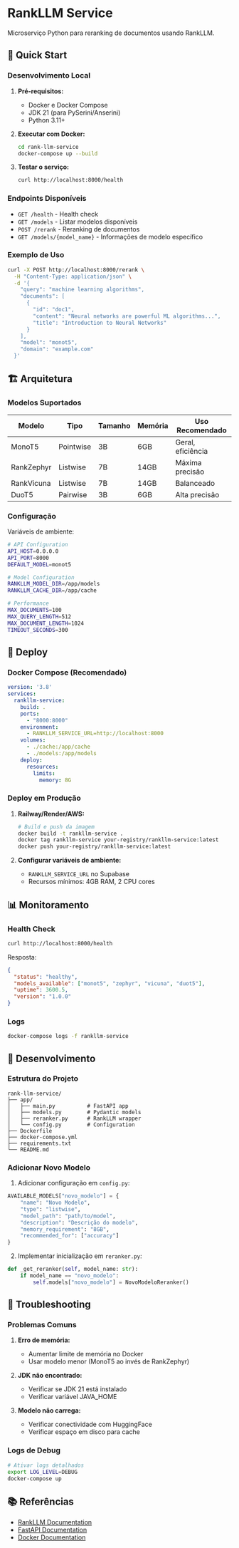 # RankLLM Service

Microserviço Python para reranking de documentos usando RankLLM.

## 🚀 Quick Start

### Desenvolvimento Local

1. **Pré-requisitos:**
   - Docker e Docker Compose
   - JDK 21 (para PySerini/Anserini)
   - Python 3.11+

2. **Executar com Docker:**
   ```bash
   cd rank-llm-service
   docker-compose up --build
   ```

3. **Testar o serviço:**
   ```bash
   curl http://localhost:8000/health
   ```

### Endpoints Disponíveis

- `GET /health` - Health check
- `GET /models` - Listar modelos disponíveis
- `POST /rerank` - Reranking de documentos
- `GET /models/{model_name}` - Informações de modelo específico

### Exemplo de Uso

```bash
curl -X POST http://localhost:8000/rerank \
  -H "Content-Type: application/json" \
  -d '{
    "query": "machine learning algorithms",
    "documents": [
      {
        "id": "doc1",
        "content": "Neural networks are powerful ML algorithms...",
        "title": "Introduction to Neural Networks"
      }
    ],
    "model": "monot5",
    "domain": "example.com"
  }'
```

## 🏗️ Arquitetura

### Modelos Suportados

| Modelo | Tipo | Tamanho | Memória | Uso Recomendado |
|--------|------|---------|---------|-----------------|
| MonoT5 | Pointwise | 3B | 6GB | Geral, eficiência |
| RankZephyr | Listwise | 7B | 14GB | Máxima precisão |
| RankVicuna | Listwise | 7B | 14GB | Balanceado |
| DuoT5 | Pairwise | 3B | 6GB | Alta precisão |

### Configuração

Variáveis de ambiente:

```bash
# API Configuration
API_HOST=0.0.0.0
API_PORT=8000
DEFAULT_MODEL=monot5

# Model Configuration
RANKLLM_MODEL_DIR=/app/models
RANKLLM_CACHE_DIR=/app/cache

# Performance
MAX_DOCUMENTS=100
MAX_QUERY_LENGTH=512
MAX_DOCUMENT_LENGTH=1024
TIMEOUT_SECONDS=300
```

## 🐳 Deploy

### Docker Compose (Recomendado)

```yaml
version: '3.8'
services:
  rankllm-service:
    build: .
    ports:
      - "8000:8000"
    environment:
      - RANKLLM_SERVICE_URL=http://localhost:8000
    volumes:
      - ./cache:/app/cache
      - ./models:/app/models
    deploy:
      resources:
        limits:
          memory: 8G
```

### Deploy em Produção

1. **Railway/Render/AWS:**
   ```bash
   # Build e push da imagem
   docker build -t rankllm-service .
   docker tag rankllm-service your-registry/rankllm-service:latest
   docker push your-registry/rankllm-service:latest
   ```

2. **Configurar variáveis de ambiente:**
   - `RANKLLM_SERVICE_URL` no Supabase
   - Recursos mínimos: 4GB RAM, 2 CPU cores

## 📊 Monitoramento

### Health Check

```bash
curl http://localhost:8000/health
```

Resposta:
```json
{
  "status": "healthy",
  "models_available": ["monot5", "zephyr", "vicuna", "duot5"],
  "uptime": 3600.5,
  "version": "1.0.0"
}
```

### Logs

```bash
docker-compose logs -f rankllm-service
```

## 🔧 Desenvolvimento

### Estrutura do Projeto

```
rank-llm-service/
├── app/
│   ├── main.py          # FastAPI app
│   ├── models.py        # Pydantic models
│   ├── reranker.py      # RankLLM wrapper
│   └── config.py        # Configuration
├── Dockerfile
├── docker-compose.yml
├── requirements.txt
└── README.md
```

### Adicionar Novo Modelo

1. Adicionar configuração em `config.py`:
```python
AVAILABLE_MODELS["novo_modelo"] = {
    "name": "Novo Modelo",
    "type": "listwise",
    "model_path": "path/to/model",
    "description": "Descrição do modelo",
    "memory_requirement": "8GB",
    "recommended_for": ["accuracy"]
}
```

2. Implementar inicialização em `reranker.py`:
```python
def _get_reranker(self, model_name: str):
    if model_name == "novo_modelo":
        self.models["novo_modelo"] = NovoModeloReranker()
```

## 🚨 Troubleshooting

### Problemas Comuns

1. **Erro de memória:**
   - Aumentar limite de memória no Docker
   - Usar modelo menor (MonoT5 ao invés de RankZephyr)

2. **JDK não encontrado:**
   - Verificar se JDK 21 está instalado
   - Verificar variável JAVA_HOME

3. **Modelo não carrega:**
   - Verificar conectividade com HuggingFace
   - Verificar espaço em disco para cache

### Logs de Debug

```bash
# Ativar logs detalhados
export LOG_LEVEL=DEBUG
docker-compose up
```

## 📚 Referências

- [RankLLM Documentation](https://github.com/castorini/rank_llm)
- [FastAPI Documentation](https://fastapi.tiangolo.com/)
- [Docker Documentation](https://docs.docker.com/)
